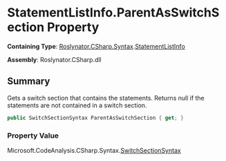 # StatementListInfo\.ParentAsSwitchSection Property

**Containing Type**: [Roslynator.CSharp.Syntax](../../README.md)\.[StatementListInfo](../README.md)

**Assembly**: Roslynator\.CSharp\.dll

## Summary

Gets a switch section that contains the statements\. Returns null if the statements are not contained in a switch section\.

```csharp
public SwitchSectionSyntax ParentAsSwitchSection { get; }
```

### Property Value

Microsoft\.CodeAnalysis\.CSharp\.Syntax\.[SwitchSectionSyntax](https://docs.microsoft.com/en-us/dotnet/api/microsoft.codeanalysis.csharp.syntax.switchsectionsyntax)

